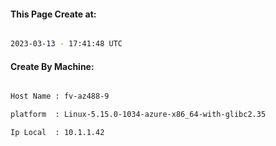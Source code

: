 
   
#### This Page Create at:

```bash

2023-03-13 - 17:41:48 UTC

```

#### Create By Machine:

```bash

Host Name : fv-az488-9

platform  : Linux-5.15.0-1034-azure-x86_64-with-glibc2.35

Ip Local  : 10.1.1.42

```


